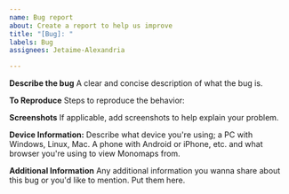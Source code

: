 ```yaml
---
name: Bug report
about: Create a report to help us improve
title: "[Bug]: "
labels: Bug
assignees: Jetaime-Alexandria

---
```


**Describe the bug**
A clear and concise description of what the bug is.

**To Reproduce**
Steps to reproduce the behavior:

**Screenshots**
If applicable, add screenshots to help explain your problem.

**Device Information:**
Describe what device you're using; a PC with Windows, Linux, Mac. A phone with Android or iPhone, etc.  and what browser you're using to view Monomaps from.

**Additional Information**
Any additional information you wanna share about this bug or you'd like to mention. Put them here.

